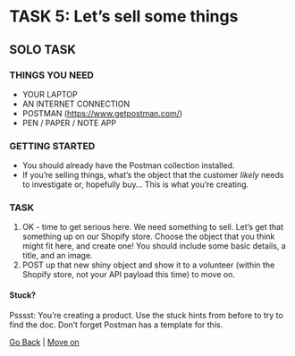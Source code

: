 # TASK 5: Let’s sell some things

## SOLO TASK

### THINGS YOU NEED
- YOUR LAPTOP
- AN INTERNET CONNECTION
- POSTMAN (https://www.getpostman.com/)
- PEN / PAPER / NOTE APP

### GETTING STARTED
- You should already have the Postman collection installed.
- If you’re selling things, what’s the object that the customer *likely* needs to investigate or, hopefully buy… This is what you’re creating.

### TASK
1. OK - time to get serious here. We need something to sell. Let’s get that something up on our Shopify store. Choose the object that you think might fit here, and create one! You should include some basic details, a title, and an image.
2. POST up that new shiny object and show it to a volunteer (within the Shopify store, not your API payload this time) to move on.

#### Stuck?
Psssst: You’re creating a product. Use the stuck hints from before to try to find the doc. Don’t forget Postman has a template for this.

[Go Back](task4.md) | [Move on](task6.md)

